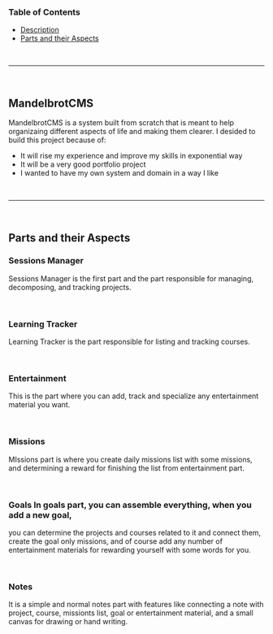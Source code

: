 ### Table of Contents
- [Description](#mandelbrotcms)
- [Parts and their Aspects](#parts-and-their-aspects)

<br>
<hr>
<br>

## MandelbrotCMS
MandelbrotCMS is a system built from scratch that is meant to help organizaing different aspects of life 
and making them clearer. 
I desided to build this project because of:
  - It will rise my experience and improve my skills in exponential way
  - It will be a very good portfolio project
  - I wanted to have my own system and domain in a way I like

<br>
<hr>
<br>

## Parts and their Aspects
### Sessions Manager
Sessions Manager is the first part and the part responsible 
for managing, decomposing, and tracking projects.

<br>

### Learning Tracker
Learning Tracker is the part responsible for listing and tracking courses.

<br>

### Entertainment
This is the part where you can add, track and specialize any entertainment material you want.

<br>

### Missions
MIssions part is where you create daily missions list with some missions, 
and determining a reward for finishing the list from entertainment part.

<br>

### Goals In goals part, you can assemble everything, when you add a new goal, 
you can determine the projects and courses related to it and connect them, 
create the goal only missions, and of course add any number of 
entertainment materials for rewarding yourself with some words for you.

<br>

### Notes
It is a simple and normal notes part with features like connecting 
a note with project, course, missionts list, goal or entertainment material, 
and a small canvas for drawing or hand writing.
